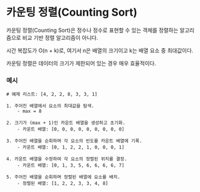 # 카운팅 정렬(Counting Sort)

카운팅 정렬(Counting Sort)은 정수나 정수로 표현할 수 있는 객체를 정렬하는 알고리즘으로 비교 기반 정렬 알고리즘이 아니다.

시간 복잡도가 O(n + k)로, 여기서 n은 배열의 크기이고 k는 배열 요소 중 최대값이다.

카운팅 정렬은 데이터의 크기가 제한되어 있는 경우 매우 효율적이다.

### 예시

```
# 예제 리스트: [4, 2, 2, 8, 3, 3, 1]

1. 주어진 배열에서 요소의 최대값을 탐색.
    - max = 8

2. 크기가 (max + 1)인 카운트 배열을 생성하고 초기화.
    - 카운트 배열: [0, 0, 0, 0, 0, 0, 0, 0, 0]

3. 주어진 배열을 순회하며 각 요소의 빈도를 카운트 배열에 기록.
    - 카운트 배열: [0, 1, 2, 2, 1, 0, 0, 0, 1]

4. 카운트 배열을 수정하여 각 요소의 정렬된 위치를 결정.
    - 카운트 배열: [0, 1, 3, 5, 6, 6, 6, 6, 7]

5. 주어진 배열을 순회하며 정렬된 배열에 요소를 배치.
    - 정렬된 배열: [1, 2, 2, 3, 3, 4, 8]
```